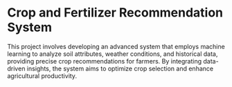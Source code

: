 # Crop and Fertilizer Recommendation System
This project involves developing an advanced system that employs machine learning to analyze soil attributes, weather conditions, and historical data, providing precise crop recommendations for farmers. By integrating data-driven insights, the system aims to optimize crop selection and enhance agricultural productivity.
